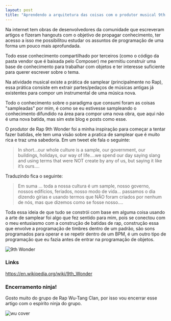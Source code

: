 ```yaml
---
layout: post
title: "Aprendendo a arquitetura das coisas com o produtor musical 9th Wonder"
---
```


Na internet tem obras de desenvolvedores da comunidade que escreveram artigos e fizeram hangouts com o objetivo de propagar conhecimento, ter acesso a isso me possibilitou estudar os assuntos de programação de uma forma um pouco mais aprofundada. 

Todo esse conhecimento compartilhado por terceiros (como o código da pasta vendor que é baixada pelo Composer) me permitiu construir uma base de conhecimento para trabalhar com objetos e ter interesse suficiente para querer escrever sobre o tema.

Na atividade musical existe a prática de samplear (principalmente no Rap), essa prática consiste em extrair partes/pedaços de músicas antigas já existentes para compor um instrumental de uma música nova.

Todo o conhecimento sobre o paradigma que consumi foram as coisas "sampleadas" por mim, é como se eu estivesse sampleando o conhecimento difundido na área para compor uma nova obra, que aqui não é uma nova batida, mas sim este blog e posts como esse.

O produtor de Rap 9th Wonder foi a minha inspiração para começar a tentar fazer batidas, ele tem uma visão sobre a pratica de samplear que é muito rica e traz uma sabedoria. Em um tweet ele fala o seguinte:

> In short...our whole culture is a sample,  our government,  our buildings,  holidays,  our way of life....we spend our day saying slang and using terms that were NOT create by any of us,  but saying it like it’s ours....

Traduzindo fica o seguinte:

> Em suma ... toda a nossa cultura é um sample, nosso governo, nossos edifícios, feriados, nosso modo de vida... passamos o dia dizendo gírias e usando termos que NÃO foram criados por nenhum de nós, mas que dizemos como se fosse nosso....

Toda essa ideia de que tudo se constrói com base em alguma coisa usando a arte de samplear foi algo que fez sentido para mim, pois se conectou com o meu entusiasmo com a construção de batidas de rap, construção essa que envolve a programação de timbres dentro de um padrão, são sons programados para operar e se repetir dentro de um BPM, é um outro tipo de programação que eu fazia antes de entrar na programação de objetos.

![9th Wonder](https://upload.wikimedia.org/wikipedia/commons/thumb/f/f9/9thWonderAtPaidDues-2008-resized.jpg/330px-9thWonderAtPaidDues-2008-resized.jpg)

### Links

https://en.wikipedia.org/wiki/9th_Wonder

### Encerramento ninja!

Gosto muito do grupo de Rap Wu-Tang Clan, por isso vou encerrar esse artigo com o espírito ninja do grupo.

![wu cover](https://i.scdn.co/image/ab67616d0000b273340e53225fb2b3886a57ba91)
